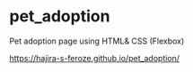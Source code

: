 # pet_adoption
Pet adoption page using HTML&amp; CSS (Flexbox)


https://hajira-s-feroze.github.io/pet_adoption/
